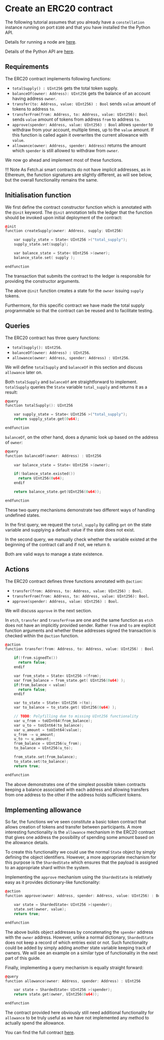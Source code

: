 # Create an ERC20 contract

The following tutorial assumes that you already have a `constellation` instance running on port `8100` and that you have installed the the Python API.

Details for running a node are <a href="../../getting-started/run-a-node/" target=_blank>here</a>.

Details of the Python API are <a href="../../getting-started/python-api-install/" target=_blank>here</a>.


## Requirements

The ERC20 contract implements following functions:

- `totalSupply() : UInt256` gets the total token supply.
- `balanceOf(owner: Address): UInt256` gets the balance of an account having address `owner`.
- `transfer(to: Address, value: UInt256) : Bool` sends `value` amount of tokens to address `to`.
- `transferFrom(from: Address, to: Address, value: UInt256): Bool` sends `value` amount of tokens from address `from` to address `to`.
- `approve(spender: Address, value: UInt256) : Bool` allows `spender` to withdraw from your account, multiple times, up to the `value` amount. If this function is called again it overwrites the current allowance with `value`.
- `allowance(owner: Address, spender: Address)` returns the amount which `spender` is still allowed to withdraw from `owner`.

We now go ahead and implement most of these functions. 

!!! Note
    As Fetch.ai smart contracts do not have implicit addresses, as in Ethereum, the function signatures are slightly different, as  will see below, but the overall functionality remains the same.


## Initialisation function

We first define the contract constructor function which is annotated with the `@init` keyword. The `@init` annotation tells the ledger that the function should be invoked upon initial deployment of the contract:

``` c++
@init
function createSupply(owner: Address, supply: UInt256)

    var supply_state = State< UInt256 >("total_supply");  
    supply_state.set(supply);

    var balance_state = State< UInt256 >(owner);
    balance_state.set( supply );

endfunction
```

The transaction that submits the contract to the ledger is responsible for providing the constructor arguments. 

The above `@init` function creates a state for the `owner` issuing `supply` tokens. 

Furthermore, for this specific contract we have made the total supply programmable so that the contract can be reused and to facilitate testing.


## Queries

The ERC20 contract has three query functions: 

* `totalSupply(): UInt256`.
* `balanceOf(owner: Address) : UInt256`.
* `allowance(owner: Address, spender: Address) : UInt256`.

We will define `totalSupply` and `balanceOf` in this section and discuss `allowance` later on.

Both `totalSupply` and `balanceOf` are straightforward to implement. `totalSupply` queries the `State` variable `total_supply` and returns it as a result:

``` c++
@query
function totalSupply(): UInt256

    var supply_state = State< UInt256 >("total_supply"); 
    return supply_state.get(0u64); 

endfunction
```

`balanceOf`, on the other hand, does a dynamic look up based on the address of `owner`:

``` c++
@query
function balanceOf(owner: Address) : UInt256
  
    var balance_state = State< UInt256 >(owner);

    if(!balance_state.existed())
      return UInt256(0u64);
    endif

    return balance_state.get(UInt256(0u64));

endfunction
```

These two query mechanisms demonstrate two different ways of handling undefined states. 

In the first query, we request the `total_supply` by calling `get` on the state variable and supplying a default value if the state does not exist. 

In the second query, we manually check whether the variable existed at the beginning of the contract call and if not, we return `0`. 

Both are valid ways to manage a state existence.



## Actions

The ERC20 contract defines three functions annotated with `@action`:

* `transfer(from: Address, to: Address, value: UInt256) : Bool`. 
* `transferFrom(from: Address, to: Address, value: UInt256): Bool`.
* `approve(spender: Address, value: UInt256) : Bool`. 

We will discuss `approve` in the next section. 

In `etch`, `transfer` and `transferFrom` are one and the same function as `etch` does not have an implicitly provided sender. Rather `from` and `to` are explicit function arguments and whether these addresses signed the transaction is checked within the `@action` function.

``` c++
@action
function transfer(from: Address, to: Address, value: UInt256) : Bool

    if(!from.signedTx())
      return false;
    endif

    var from_state = State< UInt256 >(from);
    var from_balance = from_state.get( UInt256(0u64) );
    if(from_balance < value)
      return false;
    endif

    var to_state = State< UInt256 >(to);
    var to_balance = to_state.get( UInt256(0u64) );

    // TODO: Polyfilling due to missing UInt256 functionality
    var u_from = toUInt64(from_balance);  
    var u_to = toUInt64(to_balance);
    var u_amount = toUInt64(value);
    u_from -= u_amount;
    u_to += u_amount;
    from_balance = UInt256(u_from);
    to_balance = UInt256(u_to);  

    from_state.set(from_balance);
    to_state.set(to_balance);
    return true;

endfunction
```

The above demonstrates one of the simplest possible token contracts keeping a balance associated with each address and allowing transfers from one address to the other if the address holds sufficient tokens.


## Implementing allowance

So far, the functions we've seen constitute a basic token contract that allows creation of tokens and transfer between participants. A more interesting functionality is the `allowance` mechanism in the ERC20 contract that gives one address the possibility of spending some amount based on the allowance details. 

To create this functionality we could use the normal `State` object by simply defining the object identifiers. However, a more appropriate mechanism for this purpose is the `ShardedState` which ensures that the payload is assigned to an appropriate shard within the system. 

Implementing the `approve` mechanism using the `ShardedState` is relatively easy as it provides dictionary-like functionality:

``` c++
@action
function approve(owner: Address, spender: Address, value: UInt256) : Bool

    var state = ShardedState< UInt256 >(spender);
    state.set(owner, value); 
    return true;

endfunction
```

The above builds object addresses by concatenating the `spender` address with the `owner` address. However, unlike a normal dictionary, `ShardedState` does not keep a record of which entries exist or not. Such functionality could be added by simply adding another state variable keeping track of owners. We will see an example on a similar type of functionality in the next part of this guide.

Finally, implementing a query mechanism is equally straight forward:

``` c++
@query
function allowance(owner: Address, spender: Address) : UInt256

    var state = ShardedState< UInt256 >(spender);
    return state.get(owner, UInt256(0u64));

endfunction
```

The contract provided here obviously still need additional functionality for `allowance` to be truly useful as we have not implemented any method to actually spend the allowance. 

You can find the full contract <a href="https://github.com/fetchai/etch-examples/blob/master/02_erc20/contract.etch" target=_blank>here</a>.

<br/>